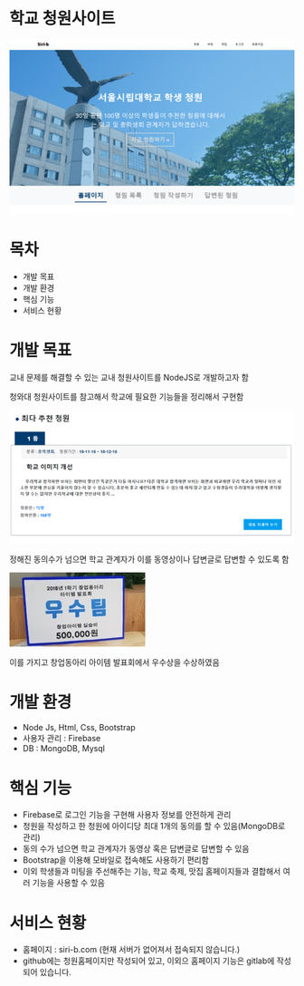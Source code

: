 # 학교 청원사이트

![홈화면](./image/홈화면.png)

# 목차
- 개발 목표
- 개발 환경
- 핵심 기능
- 서비스 현황

# 개발 목표
교내 문제를 해결할 수 있는 교내 청원사이트를 NodeJS로 개발하고자 함

청와대 청원사이트를 참고해서 학교에 필요한 기능들을 정리해서 구현함

![예시](./image/예시.png)

정해진 동의수가 넘으면 학교 관계자가 이를 동영상이나 답변글로 답변할 수 있도록 함

![상장](./image/상장.jpg)

이를 가지고 창업동아리 아이템 발표회에서 우수상을 수상하였음

# 개발 환경
- Node Js, Html, Css, Bootstrap
- 사용자 관리 : Firebase
- DB : MongoDB, Mysql

# 핵심 기능
- Firebase로 로그인 기능을 구현해 사용자 정보를 안전하게 관리
- 청원을 작성하고 한 청원에 아이디당 최대 1개의 동의를 할 수 있음(MongoDB로 관리)
- 동의 수가 넘으면 학교 관계자가 동영상 혹은 답변글로 답변할 수 있음
- Bootstrap을 이용해 모바일로 접속해도 사용하기 편리함
- 이외 학생들과 미팅을 주선해주는 기능, 학교 축제, 맛집 홈페이지들과 결합해서 여러 기능을 사용할 수 있음

# 서비스 현황
- 홈페이지 : siri-b.com (현재 서버가 없어져서 접속되지 않습니다.)
- github에는 청원홈페이지만 작성되어 있고, 이외으 홈페이지 기능은 gitlab에 작성되어 있습니다.
